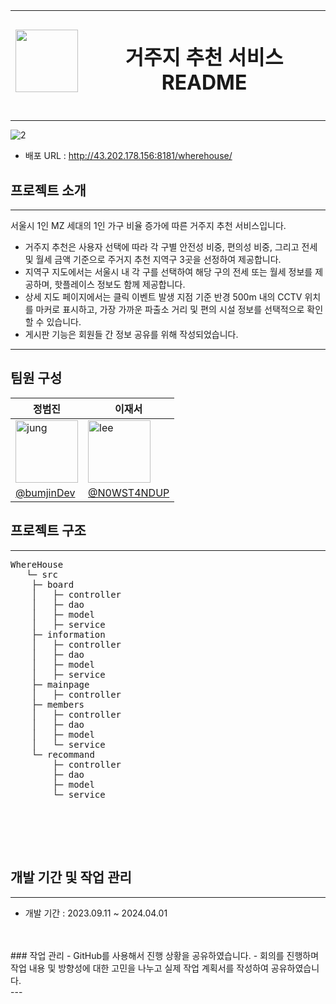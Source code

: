 <img src="https://github.com/user-attachments/assets/f521acdb-4507-4aee-8abd-ac88f80318bb" width="100" height="100"/>| <h1>거주지 추천 서비스 README</h1>|
---| ---|

---

![2](https://github.com/user-attachments/assets/84dc3382-ae6f-4856-a8f0-2a21242319d3)

+ 배포 URL : http://43.202.178.156:8181/wherehouse/


## 프로젝트 소개
---
서울시 1인 MZ 세대의 1인 가구 비율 증가에 따른 거주지 추천 서비스입니다.
+ 거주지 추천은 사용자 선택에 따라 각 구별 안전성 비중, 편의성 비중, 그리고 전세 및 월세 금액 기준으로 주거지 추천 지역구 3곳을 선정하여 제공합니다.
+ 지역구 지도에서는 서울시 내 각 구를 선택하여 해당 구의 전세 또는 월세 정보를 제공하며, 핫플레이스 정보도 함께 제공합니다.
+ 상세 지도 페이지에서는 클릭 이벤트 발생 지점 기준 반경 500m 내의 CCTV 위치를 마커로 표시하고, 가장 가까운 파출소 거리 및 편의 시설 정보를 선택적으로 확인할 수 있습니다.
+ 게시판 기능은 회원들 간 정보 공유를 위해 작성되었습니다.

---

## 팀원 구성

| 정범진 | 이재서 |
| --- | --- |
| <img src="https://github.com/user-attachments/assets/946612ee-7f7f-41ce-8d8c-85b578f18d2d" width="100" height="100" alt="jung"/> | <img src="https://github.com/user-attachments/assets/8b4a2dd0-166a-4e04-93eb-38482a2828fe" width="100" height="100" alt="lee"/> |
| [@bumjinDev](https://github.com/bumjinDev/wherehouse) | [@N0WST4NDUP](https://github.com/N0WST4NDUP) |


## 프로젝트 구조
---
<pre>
WhereHouse
   └─ src
 	├─ board
	│	├─ controller
	│	├─ dao
	│	├─ model
	│	├─ service
 	├─ information
	│	├─ controller
	│	├─ dao
	│	├─ model
 	│	├─ service
 	├─ mainpage
 	│	├─ controller
 	├─ members
 	│	├─ controller
 	│	├─ dao
 	│	├─ model
 	│	└─ service
 	└─ recommand
		├─ controller
		├─ dao
		├─ model
		└─ service
</pre>

<br><br>
---





## 개발 기간 및 작업 관리
---
- 개발 기간 : 2023.09.11 ~ 2024.04.01
<br>
<br>
### 작업 관리
- GitHub를 사용해서 진행 상황을 공유하였습니다.
- 회의를 진행하며 작업 내용 및 방향성에 대한 고민을 나누고 실제 작업 계획서를 작성하여 공유하였습니다.
<br>
---

